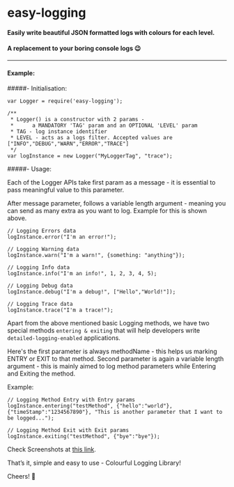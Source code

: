 # easy-logging

#### Easily write beautiful JSON formatted logs with colours for each level. 

#### A replacement to your boring console logs  😉
- - - -

#### Example:

#####- Initialisation:

```
var Logger = require('easy-logging');

/**
 * Logger() is a constructor with 2 params - 
 * 		a MANDATORY 'TAG' param and an OPTIONAL 'LEVEL' param
 * TAG - log instance identifier
 * LEVEL - acts as a logs filter. Accepted values are ["INFO","DEBUG","WARN","ERROR","TRACE"]
 */
var logInstance = new Logger("MyLoggerTag", "trace");

```

#####- Usage:

Each of the Logger APIs take first param as a message - it is essential to pass meaningful value to this parameter.

After message parameter, follows a variable length argument - meaning you can send as many extra as you want to log. Example for this is shown above.

```
// Logging Errors data
logInstance.error("I'm an error!");

// Logging Warning data
logInstance.warn("I'm a warn!", {something: "anything"});

// Logging Info data
logInstance.info("I'm an info!", 1, 2, 3, 4, 5);

// Logging Debug data
logInstance.debug("I'm a debug!", ["Hello","World!"]);

// Logging Trace data
logInstance.trace("I'm a trace!");
```

Apart from the above mentioned basic Logging methods, we have two special methods `entering & exiting` that will help developers write `detailed-logging-enabled` applications.

Here's the first parameter is always methodName - this helps us marking ENTRY or EXIT to that method. Second parameter is again a variable length argument - this is mainly aimed to log method parameters while Entering and Exiting the method.

Example:

```
// Logging Method Entry with Entry params
logInstance.entering("testMethod", {"hello":"world"}, {"timeStamp":"1234567890"}, "This is another parameter that I want to be logged...");

// Logging Method Exit with Exit params
logInstance.exiting("testMethod", {"bye":"bye"});

```

Check Screenshots at [this link](https://gitlab.com/yashsoni/easy-logging/blob/master/README.md#screenshots).

That’s it, simple and easy to use - Colourful Logging Library!

Cheers! 🍻
